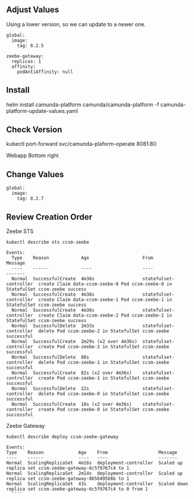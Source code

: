 ## Adjust Values
Using a lower version, so we can update to a newer one.

````
global:
  image:
    tag: 8.2.5
````

````
zeebe-gateway:
  replicas: 1
  affinity:
    podAntiAffinity: null
````

## Install 

helm install camunda-platform camunda/camunda-platform -f camunda-platform-update-values.yaml

## Check Version

kubectl port-forward svc/camunda-plaform-operate  8081:80

Webapp Bottom right

## Change Values

````
global:
  image:
    tag: 8.2.7
````

## Review Creation Order

Zeebe STS 
````
kubectl describe sts ccsm-zeebe
````

````
Events:
  Type    Reason            Age                    From                    Message
  ----    ------            ----                   ----                    -------
  Normal  SuccessfulCreate  4m36s                  statefulset-controller  create Claim data-ccsm-zeebe-0 Pod ccsm-zeebe-0 in StatefulSet ccsm-zeebe success
  Normal  SuccessfulCreate  4m36s                  statefulset-controller  create Claim data-ccsm-zeebe-1 Pod ccsm-zeebe-1 in StatefulSet ccsm-zeebe success
  Normal  SuccessfulCreate  4m36s                  statefulset-controller  create Claim data-ccsm-zeebe-2 Pod ccsm-zeebe-2 in StatefulSet ccsm-zeebe success
  Normal  SuccessfulDelete  2m33s                  statefulset-controller  delete Pod ccsm-zeebe-2 in StatefulSet ccsm-zeebe successful
  Normal  SuccessfulCreate  2m29s (x2 over 4m36s)  statefulset-controller  create Pod ccsm-zeebe-2 in StatefulSet ccsm-zeebe successful
  Normal  SuccessfulDelete  88s                    statefulset-controller  delete Pod ccsm-zeebe-1 in StatefulSet ccsm-zeebe successful
  Normal  SuccessfulCreate  82s (x2 over 4m36s)    statefulset-controller  create Pod ccsm-zeebe-1 in StatefulSet ccsm-zeebe successful
  Normal  SuccessfulDelete  22s                    statefulset-controller  delete Pod ccsm-zeebe-0 in StatefulSet ccsm-zeebe successful
  Normal  SuccessfulCreate  18s (x2 over 4m36s)    statefulset-controller  create Pod ccsm-zeebe-0 in StatefulSet ccsm-zeebe successful
````

  Zeebe Gateway

  ````
  kubectl describe deploy ccsm-zeebe-gateway
  ````

  ````
  Events:
  Type    Reason             Age    From                   Message
  ----    ------             ----   ----                   -------
  Normal  ScalingReplicaSet  4m16s  deployment-controller  Scaled up replica set ccsm-zeebe-gateway-6c5f9767c4 to 1
  Normal  ScalingReplicaSet  2m14s  deployment-controller  Scaled up replica set ccsm-zeebe-gateway-8656495b6b to 1
  Normal  ScalingReplicaSet  43s    deployment-controller  Scaled down replica set ccsm-zeebe-gateway-6c5f9767c4 to 0 from 1
    ````